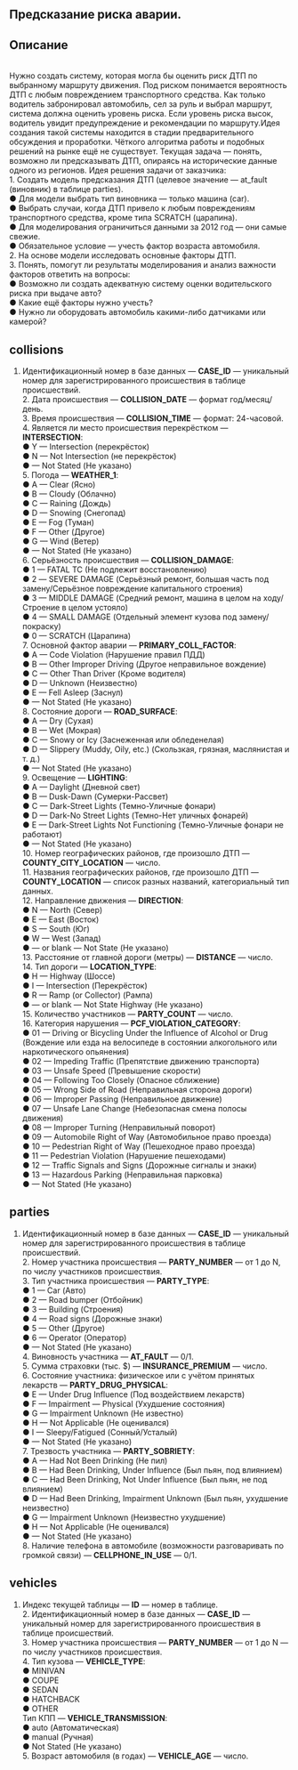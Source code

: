 ## Предсказание риска аварии.
## <b>Описание</b>
<br>Нужно создать систему, которая могла бы оценить риск ДТП по выбранному маршруту движения. Под риском понимается вероятность ДТП с любым повреждением транспортного средства. Как только водитель забронировал автомобиль, сел за руль и выбрал маршрут, система должна оценить уровень риска. Если уровень риска высок, водитель увидит предупреждение и рекомендации по маршруту.Идея создания такой системы находится в стадии предварительного обсуждения и проработки. Чёткого алгоритма работы и подобных решений на рынке ещё не существует. Текущая задача — понять, возможно ли предсказывать ДТП, опираясь на исторические данные одного из регионов.
Идея решения задачи от заказчика: 
<br>1. Создать модель предсказания ДТП (целевое значение — at_fault (виновник) в таблице parties).
<br>● Для модели выбрать тип виновника — только машина (car).
<br>● Выбрать случаи, когда ДТП привело к любым повреждениям транспортного средства, кроме типа SCRATCH (царапина).
<br>● Для моделирования ограничиться данными за 2012 год — они самые свежие.
<br>● Обязательное условие — учесть фактор возраста автомобиля.
<br>2. На основе модели исследовать основные факторы ДТП.
<br>3. Понять, помогут ли результаты моделирования и анализ важности факторов ответить на вопросы:
<br>● Возможно ли создать адекватную систему оценки водительского риска при выдаче авто?
<br>● Какие ещё факторы нужно учесть?
<br>● Нужно ли оборудовать автомобиль какими-либо датчиками или камерой?
## <b>collisions</b>
1. Идентификационный номер в базе данных — <b>CASE_ID</b> — уникальный номер для зарегистрированного происшествия в таблице происшествий.
<br>2. Дата происшествия — <b>COLLISION_DATE</b> — формат год/месяц/день.
<br>3. Время происшествия — <b>COLLISION_TIME</b> — формат: 24-часовой.
<br>4. Является ли место происшествия перекрёстком — <b>INTERSECTION</b>:
<br>● Y — Intersection (перекрёсток)
<br>● N — Not Intersection (не перекрёсток)
<br>● — Not Stated (Не указано)
<br>5. Погода — <b>WEATHER_1</b>:
<br>● A — Clear (Ясно)
<br>● B — Cloudy (Облачно)
<br>● C — Raining (Дождь)
<br>● D — Snowing (Снегопад)
<br>● E — Fog (Туман)
<br>● F — Other (Другое)
<br>● G — Wind (Ветер)
<br>● — Not Stated (Не указано)
<br>6. Серьёзность происшествия — <b>COLLISION_DAMAGE</b>:
<br>● 1 — FATAL ТС (Не подлежит восстановлению)
<br>● 2 — SEVERE DAMAGE (Серьёзный ремонт, большая часть под замену/Серьёзное повреждение капитального строения)
<br>● 3 — MIDDLE DAMAGE (Средний ремонт, машина в целом на ходу/Строение в целом устояло)
<br>● 4 — SMALL DAMAGE (Отдельный элемент кузова под замену/покраску)
<br>● 0 — SCRATCH (Царапина)
<br>7. Основной фактор аварии — <b>PRIMARY_COLL_FACTOR</b>:
<br>● A — Code Violation (Нарушение правил ПДД)
<br>● B — Other Improper Driving (Другое неправильное вождение)
<br>● C — Other Than Driver (Кроме водителя)
<br>● D — Unknown (Неизвестно)
<br>● E — Fell Asleep (Заснул)
<br>● — Not Stated (Не указано)
<br>8. Состояние дороги — <b>ROAD_SURFACE</b>:
<br>● A — Dry (Сухая)
<br>● B — Wet (Мокрая)
<br>● C — Snowy or Icy (Заснеженная или обледенелая)
<br>● D — Slippery (Muddy, Oily, etc.) (Скользкая, грязная, маслянистая и т. д.)
<br>● — Not Stated (Не указано)
<br>9. Освещение — <b>LIGHTING</b>:
<br>● A — Daylight (Дневной свет)
<br>● B — Dusk-Dawn (Сумерки-Рассвет)
<br>● C — Dark-Street Lights (Темно-Уличные фонари)
<br>● D — Dark-No Street Lights (Темно-Нет уличных фонарей)
<br>● E — Dark-Street Lights Not Functioning (Темно-Уличные фонари не работают)
<br>● — Not Stated (Не указано)
<br>10. Номер географических районов, где произошло ДТП — <b>COUNTY_CITY_LOCATION</b> — число.
<br>11. Названия географических районов, где произошло ДТП — <b>COUNTY_LOCATION</b> — список разных названий, категориальный тип данных.
<br>12. Направление движения — <b>DIRECTION</b>:
<br>● N — North (Север)
<br>● E — East (Восток)
<br>● S — South (Юг)
<br>● W — West (Запад)
<br>● — or blank — Not State (Не указано)
<br>13. Расстояние от главной дороги (метры) — <b>DISTANCE</b> — число.
<br>14. Тип дороги — <b>LOCATION_TYPE</b>:
<br>● H — Highway (Шоссе)
<br>● I — Intersection (Перекрёсток)
<br>● R — Ramp (or Collector) (Рампа)
<br>● — or blank — Not State Highway (Не указано)
<br>15. Количество участников — <b>PARTY_COUNT</b> — число.
<br>16. Категория нарушения — <b>PCF_VIOLATION_CATEGORY</b>:
<br>● 01 — Driving or Bicycling Under the Influence of Alcohol or Drug (Вождение или езда на велосипеде в состоянии алкогольного или наркотического опьянения)
<br>● 02 — Impeding Traffic (Препятствие движению транспорта)
<br>● 03 — Unsafe Speed (Превышение скорости)
<br>● 04 — Following Too Closely (Опасное сближение)
<br>● 05 — Wrong Side of Road (Неправильная сторона дороги)
<br>● 06 — Improper Passing (Неправильное движение)
<br>● 07 — Unsafe Lane Change (Небезопасная смена полосы движения)
<br>● 08 — Improper Turning (Неправильный поворот)
<br>● 09 — Automobile Right of Way (Автомобильное право проезда)
<br>● 10 — Pedestrian Right of Way (Пешеходное право проезда)
<br>● 11 — Pedestrian Violation (Нарушение пешеходами)
<br>● 12 — Traffic Signals and Signs (Дорожные сигналы и знаки)
<br>● 13 — Hazardous Parking (Неправильная парковка)
<br>● — Not Stated (Не указано)
## <b>parties</b>
1. Идентификационный номер в базе данных — <b>CASE_ID</b> — уникальный номер для зарегистрированного происшествия в таблице происшествий.
<br>2. Номер участника происшествия — <b>PARTY_NUMBER</b> — от 1 до N, по числу участников происшествия.
<br>3. Тип участника происшествия — <b>PARTY_TYPE</b>:
<br>● 1 — Car (Авто)
<br>● 2 — Road bumper (Отбойник)
<br>● 3 — Building (Строения)
<br>● 4 — Road signs (Дорожные знаки)
<br>● 5 — Other (Другое)
<br>● 6 — Operator (Оператор)
<br>● — Not Stated (Не указано)
<br>4. Виновность участника — <b>AT_FAULT</b> — 0/1.
<br>5. Сумма страховки (тыс. $) — <b>INSURANCE_PREMIUM</b> — число.
<br>6. Состояние участника: физическое или с учётом принятых лекарств — <b>PARTY_DRUG_PHYSICAL</b>:
<br>● E — Under Drug Influence (Под воздействием лекарств)
<br>● F — Impairment — Physical (Ухудшение состояния)
<br>● G — Impairment Unknown (Не известно)
<br>● H — Not Applicable (Не оценивался)
<br>● I — Sleepy/Fatigued (Сонный/Усталый)
<br>● — Not Stated (Не указано)
<br>7. Трезвость участника — <b>PARTY_SOBRIETY</b>:
<br>● A — Had Not Been Drinking (Не пил)
<br>● B — Had Been Drinking, Under Influence (Был пьян, под влиянием)
<br>● C — Had Been Drinking, Not Under Influence (Был пьян, не под влиянием)
<br>● D — Had Been Drinking, Impairment Unknown (Был пьян, ухудшение неизвестно)
<br>● G — Impairment Unknown (Неизвестно ухудшение)
<br>● H — Not Applicable (Не оценивался)
<br>● — Not Stated (Не указано)
<br>8. Наличие телефона в автомобиле (возможности разговаривать по громкой связи) — <b>CELLPHONE_IN_USE</b> — 0/1.
## <b>vehicles </b>
1. Индекс текущей таблицы — <b>ID</b> — номер в таблице.
<br>2. Идентификационный номер в базе данных — <b>CASE_ID</b> — уникальный номер для зарегистрированного происшествия в таблице происшествий.
<br>3. Номер участника происшествия — <b>PARTY_NUMBER</b> — от 1 до N — по числу участников происшествия.
<br>4. Тип кузова — <b>VEHICLE_TYPE</b>:
<br>● MINIVAN
<br>● COUPE
<br>● SEDAN
<br>● HATCHBACK
<br>● OTHER
<br>Тип КПП — <b>VEHICLE_TRANSMISSION</b>:
<br>● auto (Автоматическая)
<br>● manual (Ручная)
<br>● Not Stated (Не указано)
<br>5. Возраст автомобиля (в годах) — <b>VEHICLE_AGE</b> — число.

